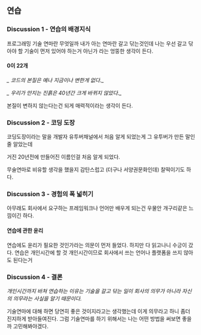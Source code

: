 ## 연습


### Discussion 1 - 연습의 배경지식

프로그래밍 기술 연마란 무엇일까 내가 아는 연마란 갈고 닦는것인데 나는 우선 갈고 닦아야 할 기술이 먼저 있어야 하는거 아닌가 라는 엉뚱한 생각이 든다.

#### 0이 22개

*_ 코드의 본질은 예나 지금이나 변한게 없다._*

*_ 우리가 만지는 진흙은 40년간 크게 바뀌지 않았다._* 

본질이 변하지 않는다는건 되게 매력적이라는 생각이 든다.


### Discussion 2 - 코딩 도장

코딩도장이라는 말을 개발자 유투버채널에서 처음 알게 되었는게 그 유투버가 만든 말인줄 알았는데

거진 20년전에 만들어진 이름인걸 처음 알게 되었다.

무술연마로 비유할 생각을 했을지 감탄스럽고 (더구나 서양권문화인데) 찰떡이기도 하다.


### Discussion 3 - 경험의 폭 넓히기

아무래도 회사에서 요구하는 프레임워크나 언어만 배우게 되는건 우물안 개구리같은 느낌이긴 하다.

#### 연습에 관한 윤리

연습에도 윤리가 필요한 것인가라는 의문이 먼저 들었다.
하지만 다 읽고나니 수긍이 갔다.
연습은 개인시간에 할 것 개인시간이므로 회사에서 쓰는 언어나 플랫폼을 쓰지 않아도 된다는거 


### Discussion 4 - 결론

*_개인시간까지 바쳐 연습하는 이유는 기술을 갈고 닦는 일이 회사의 의무가 아니라 자신의 의무라는 사실을 알기 때문이다._*

기술연마에 대해 하면 당연히 좋은 것이지라고는 생각했는데 이게 의무라고 하니 좀더 진지하게 받아들여진다. 그럼 기술연마를 하기 위해서는 나는 어떤 방법을 써보면 좋을까 고민해봐야겠다.























